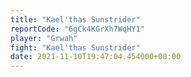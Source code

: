 ```yaml
---
title: "Kael'thas Sunstrider"
reportCode: "6gCk4KGrXh7WqHY1"
player: "Grwah"
fight: "Kael'thas Sunstrider"
date: 2021-11-10T19:47:04.454000+00:00
---
```

